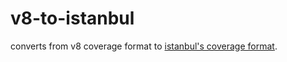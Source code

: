 # v8-to-istanbul

converts from v8 coverage format to [istanbul's coverage format](https://github.com/gotwarlost/istanbul/blob/master/coverage.json.md).
